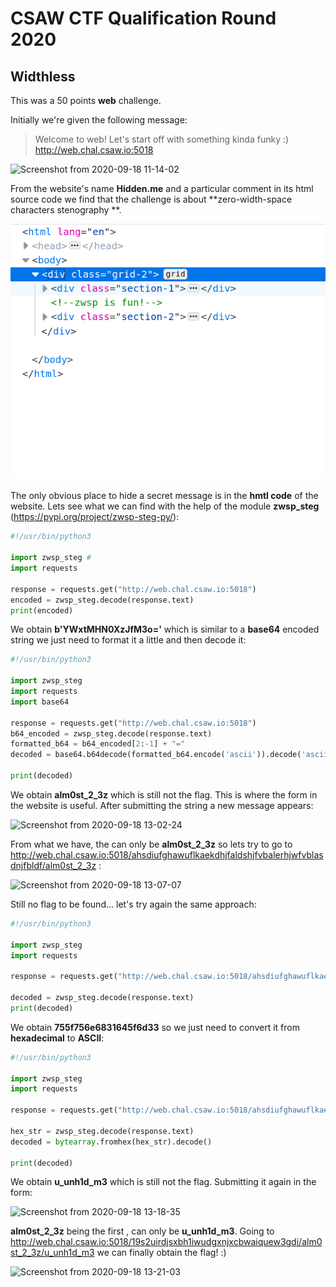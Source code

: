 # CSAW CTF Qualification Round 2020

## Widthless

This was a 50 points **web** challenge.

Initially we're given the following message:

> Welcome to web! Let's start off with something kinda funky :) http://web.chal.csaw.io:5018

![Screenshot from 2020-09-18 11-14-02](./11-14-02.png)

From the website's name **Hidden.me** and a particular comment in its html source code <!-- zwsp is fun! --> we find that the challenge is about **zero-width-space characters stenography **.

![oie_nu7SKcZ0BNgo](./oie_nu7SKcZ0BNgo.png)

The only obvious place to hide a secret message is in the **hmtl code** of the website. Lets see what we can find with the help of the module **zwsp_steg** (https://pypi.org/project/zwsp-steg-py/):

```python
#!/usr/bin/python3

import zwsp_steg #
import requests

response = requests.get("http://web.chal.csaw.io:5018")
encoded = zwsp_steg.decode(response.text)
print(encoded)
```

We obtain **b'YWxtMHN0XzJfM3o='** which is similar to a **base64** encoded string we just need to format it a little and then decode it:

```python
#!/usr/bin/python3

import zwsp_steg
import requests
import base64

response = requests.get("http://web.chal.csaw.io:5018")
b64_encoded = zwsp_steg.decode(response.text)
formatted_b64 = b64_encoded[2:-1] + "="
decoded = base64.b64decode(formatted_b64.encode('ascii')).decode('ascii')

print(decoded)
```

We obtain **alm0st_2_3z** which is still not the flag. This is where the form in the website is useful. After submitting the string a new message appears:

![Screenshot from 2020-09-18 13-02-24](./13-02-24.png)

From what we have, the <pwd> can only be **alm0st_2_3z** so lets try to go to http://web.chal.csaw.io:5018/ahsdiufghawuflkaekdhjfaldshjfvbalerhjwfvblasdnjfbldf/alm0st_2_3z :

![Screenshot from 2020-09-18 13-07-07](./13-07-07.png)

Still no flag to be found... let's try again the same approach:

```python
#!/usr/bin/python3

import zwsp_steg
import requests

response = requests.get("http://web.chal.csaw.io:5018/ahsdiufghawuflkaekdhjfaldshjfvbalerhjwfvblasdnjfbldf/alm0st_2_3z")

decoded = zwsp_steg.decode(response.text)
print(decoded)
```

We obtain **755f756e6831645f6d33** so we just need to convert it from **hexadecimal** to **ASCII**:

```python
#!/usr/bin/python3

import zwsp_steg
import requests

response = requests.get("http://web.chal.csaw.io:5018/ahsdiufghawuflkaekdhjfaldshjfvbalerhjwfvblasdnjfbldf/alm0st_2_3z")

hex_str = zwsp_steg.decode(response.text)
decoded = bytearray.fromhex(hex_str).decode()

print(decoded)
```

We obtain **u_unh1d_m3** which is still not the flag. Submitting it again in the form:

![Screenshot from 2020-09-18 13-18-35](./13-18-35.png)

**alm0st_2_3z** being the first <pwd>, <pwd2> can only be **u_unh1d_m3**. Going to http://web.chal.csaw.io:5018/19s2uirdjsxbh1iwudgxnjxcbwaiquew3gdi/alm0st_2_3z/u_unh1d_m3 we can finally obtain the flag! :)

![Screenshot from 2020-09-18 13-21-03](./13-21-03.png)
